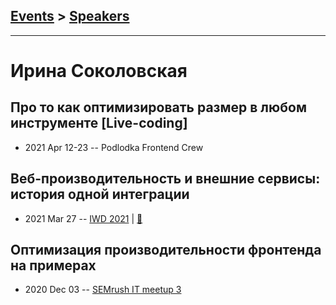 ## [Events](../README.md) > [Speakers](../speakers.md)
---

# Ирина Соколовская

## Про то как оптимизировать размер в любом инструменте [Live-coding]
- 2021 Apr 12-23 -- Podlodka Frontend Crew    
## Веб-производительность и внешние сервисы: история одной интеграции
- 2021 Mar 27 -- [IWD 2021](https://youtu.be/3BaikNwayIE)  | [:notebook:](https://docs.google.com/presentation/d/1erRED_4taCx4fgahpG0bCVwYIXcqSRB9mJ5DqddmaBc/edit)  
## Оптимизация производительности фронтенда на примерах
- 2020 Dec 03 -- [SEMrush IT meetup 3](https://www.youtube.com/watch?v=of-0MmwHzIo)    
